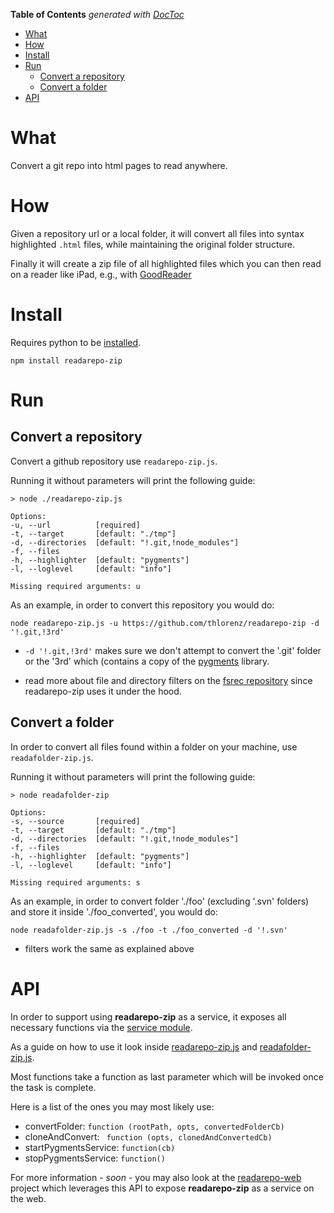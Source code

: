 **Table of Contents**  *generated with [DocToc](http://doctoc.herokuapp.com/)*

- [What ](#what)
- [How](#how)
- [Install](#install)
- [Run](#run)
	- [Convert a repository](#convert-a-repository)
	- [Convert a folder](#convert-a-folder)
- [API](#api)

# What 

Convert a git repo into html pages to read anywhere.

# How

Given a repository url or a local folder, it will convert all files into syntax
highlighted `.html` files, while maintaining the original folder structure.

Finally it will create a zip file of all highlighted files which you can then
read on a reader like iPad, e.g., with
[GoodReader](http://itunes.apple.com/app/id363448914?mt=8)


# Install

Requires python to be [installed](http://www.python.org/getit/).
    
    npm install readarepo-zip

# Run
    
## Convert a repository

Convert a github repository use `readarepo-zip.js`.

Running it without parameters will print the following guide:

    > node ./readarepo-zip.js

    Options:
    -u, --url          [required]
    -t, --target       [default: "./tmp"]
    -d, --directories  [default: "!.git,!node_modules"]
    -f, --files        
    -h, --highlighter  [default: "pygments"]
    -l, --loglevel     [default: "info"]

    Missing required arguments: u

As an example, in order to convert this repository you would do:

    node readarepo-zip.js -u https://github.com/thlorenz/readarepo-zip -d '!.git,!3rd' 

- `-d '!.git,!3rd'` makes sure we don't attempt to convert the '.git' folder or
the '3rd' which (contains a copy of the [pygments](http://pygments.org)
library.

- read more about file and directory filters on the [fsrec
repository](https://github.com/thlorenz/fsrec) since readarepo-zip uses it under
the hood.

## Convert a folder

In order to convert all files found within a folder on your machine, use `readafolder-zip.js`.

Running it without parameters will print the following guide:

    > node readafolder-zip

    Options:
    -s, --source       [required]
    -t, --target       [default: "./tmp"]
    -d, --directories  [default: "!.git,!node_modules"]
    -f, --files        
    -h, --highlighter  [default: "pygments"]
    -l, --loglevel     [default: "info"]

    Missing required arguments: s

As an example, in order to convert folder './foo' (excluding '.svn' folders) and store it inside './foo_converted', you would do:

    node readafolder-zip.js -s ./foo -t ./foo_converted -d '!.svn'

- filters work the same as explained above

# API

In order to support using **readarepo-zip** as a service, it exposes all necessary
functions via the [service module](./readarepo-zip/blob/master/lib/service.js).

As a guide on how to use it look inside
[readarepo-zip.js](./readarepo-zip/blob/master/readarepo-zip.js) and
[readafolder-zip.js](./readarepo-zip/blob/master/readafolder-zip.js).

Most functions take a function as last parameter which will be invoked once the task is complete.

Here is a list of the ones you may most likely use:

- convertFolder:  `function (rootPath, opts, convertedFolderCb)`
- cloneAndConvert: ` function (opts, clonedAndConvertedCb)`
- startPygmentsService: `function(cb)`
- stopPygmentsService: `function()`

For more information - *soon* - you may also look at the
[readarepo-web](https://github.com/thlorenz/readarepo-web) project which
leverages this API to expose **readarepo-zip** as a service on the web.

